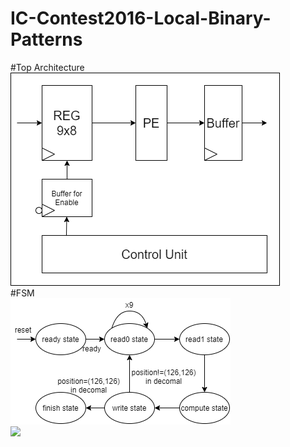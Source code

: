 # IC-Contest2016-Local-Binary-Patterns    
#Top Architecture    
![image](toparchitecture.png)  
#FSM    
![image](FSM.png)    
<image src="B_ICC2016_preliminary_grad_cell-based.pdf "/>